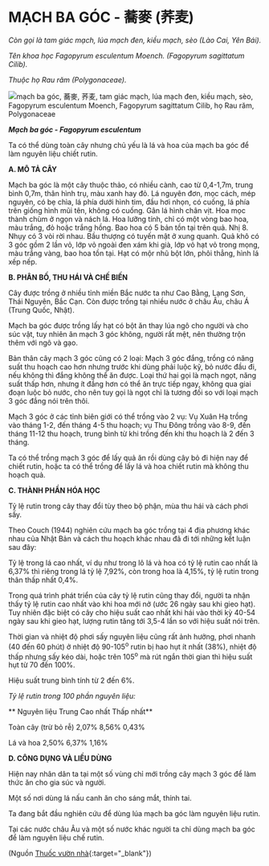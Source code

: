 # MẠCH BA GÓC - 蕎麥 (荞麦)

*Còn gọi là tam giác mạch, lúa mạch đen, kiều mạch, sèo (Lào Cai, Yên Bái).*

*Tên khoa học Fagopyrum esculentum Moench. (Fagopyrum sagittatum Cilib).*

*Thuộc họ Rau răm (Polygonaceae).*

![mạch ba góc, 蕎麥, 荞麦, tam giác mạch, lúa mạch đen, kiều mạch, sèo, Fagopyrum esculentum Moench, Fagopyrum sagittatum Cilib, họ Rau răm, Polygonaceae](/imgs/caythuoc/dtl/mach-ba-goc.jpg)

***Mạch ba góc - Fagopyrum esculentum***

Ta có thể dùng toàn cây nhưng chủ yếu là lá và hoa của mạch ba góc để làm nguyên liệu chiết rutin.

**A. MÔ TẢ CÂY**

Mạch ba góc là một cây thuộc thảo, có nhiều cành, cao từ 0,4-1,7m, trung bình 0,7m, thân hình trụ, màu xanh hay đỏ. Lá nguyên đơn, mọc cách, mép nguyên, có bẹ chìa, lá phía dưới hình tim, đầu hơi nhọn, có cuống, lá phía trên giống hình mũi tên, không có cuống. Gân lá hình chân vịt. Hoa mọc thành chùm ở ngọn và nách lá. Hoa lưỡng tính, chỉ có một vòng bao hoa, màu trắng, đỏ hoặc trắng hồng. Bao hoa có 5 bản tồn tại trên quả. Nhị 8. Nhụy có 3 vòi rời nhau. Bầu thượng có tuyến mật ở xung quanh. Quả khô có 3 góc gồm 2 lần vỏ, lớp vỏ ngoài đen xám khi già, lớp vỏ hạt vỏ trong mọng, màu trắng vàng, bao hoa tồn tại. Hạt có mộr nhũ bột lớn, phôi thẳng, hình lá xếp nếp.

**B. PHÂN BỐ, THU HÁI VÀ CHẾ BIẾN**

Cây được trồng ở nhiều tỉnh miền Bắc nước ta như Cao Bằng, Lạng Sơn, Thái Nguyên, Bắc Cạn. Còn được trồng tại nhiều nước ở châu Âu, châu Á (Trung Quốc, Nhật).

Mạch ba góc được trồng lấy hạt có bột ăn thay lúa ngô cho người và cho súc vật, tuy nhiên ăn mạch 3 góc không, người rất mệt, nên thường trộn thêm với ngô và gạo.

Bản thân cây mạch 3 góc cũng có 2 loại: Mạch 3 góc đắng, trồng có năng suất thu hoạch cao hơn nhưng trước khi dùng phải luộc kỹ, bỏ nước đầu đi, nếu không thì đắng không thể ăn được. Loại thứ hai gọi là mạch ngọt, năng suất thấp hơn, nhưng ít đắng hơn có thể ăn trực tiếp ngay, không qua giai đoạn luộc bỏ nước, cho nên tuy gọi là ngọt chỉ là tương đối so với loại mạch 3 góc đắng nói trên thôi.

Mạch 3 góc ở các tỉnh biên giới có thể trồng vào 2 vụ: Vụ Xuân Hạ trồng vào tháng 1-2, đến tháng 4-5 thu hoạch; vụ Thu Đông trồng vào 8-9, đến tháng 11-12 thu hoạch, trung bình từ khi trồng đến khi thu hoạch là 2 đến 3 tháng.

Ta có thể trồng mạch 3 góc để lấy quả ăn rồi dùng cây bỏ đi hiện nay để chiết rutin, hoặc ta có thể trồng để lấy lá và hoa chiết rutin mà không thu hoạch quả.

**C. THÀNH PHẦN HÓA HỌC**

Tỷ lệ rutin trong cây thay đổi tùy theo bộ phận, mùa thu hái và cách phơi sấy.

Theo Couch (1944) nghiên cứu mạch ba góc trồng tại 4 địa phương khác nhau của Nhật Bản và cách thu hoạch khác nhau đã đi tới những kết luận sau đây:

Tỷ lệ trong lá cao nhất, ví dụ như trong lô lá và hoa có tỷ lệ rutin cao nhất là 6,37% thì riêng trong lá tỷ lệ 7,92%, còn trong hoa là 4,15%, tỷ lệ rutin trong thân thấp nhất 0,4%.

Trong quá trình phát triển của cây tỷ lệ rutin cũng thay đổi, người ta nhận thấy tỷ lệ rutin cao nhất vào khi hoa mới nở (ước 26 ngày sau khi gieo hạt). Tuy nhiên đặc biệt có cây cho hiệu suất cao nhất khi hái vào thời kỳ 40-54 ngày sau khi gieo hạt, lượng rutin tăng tới 3,5-4 lần so với hiệu suất nói trên.

Thời gian và nhiệt độ phơi sấy nguyên liệu cũng rất ảnh hưởng, phơi nhanh (40 đến 60 phút) ở nhiệt độ 90-105<sup>o</sup> rutin bị hao hụt ít nhất (38%), nhiệt độ thấp nhưng sấy kéo dài, hoặc trên 105<sup>o</sup> mà rút ngắn thời gian thì hiệu suất hụt từ 70 đến 100%.

Hiệu suất trung bình tính từ 2 đến 6%.

*Tỷ lệ rutin trong 100 phần nguyên liệu:*

** Nguyên liệu Trung Cao nhất Thấp nhất**

Toàn cây (trừ bỏ rễ) 2,07% 8,56% 0,43%

Lá và hoa 2,50% 6,37% 1,16%

**D. CÔNG DỤNG VÀ LIỀU DÙNG**

Hiện nay nhân dân ta tại một số vùng chỉ mới trồng cây mạch 3 góc để làm thức ăn cho gia súc và người.

Một số nơi dùng lá nấu canh ăn cho sáng mắt, thính tai.

Ta đang bắt đầu nghiên cứu để dùng lúa mạch ba góc làm nguyên liệu rutin.

Tại các nước châu Âu và một số nước khác người ta chỉ dùng mạch ba góc để làm nguyên liệu chế rutin.


(Nguồn [Thuốc vườn nhà](http://thuocvuonnha.com){:target="_blank"})
